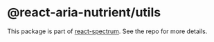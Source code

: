# @react-aria-nutrient/utils

This package is part of [react-spectrum](https://github.com/adobe/react-spectrum). See the repo for more details.
